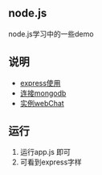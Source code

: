 ## node.js
node.js学习中的一些demo

## 说明
*  [express使用](https://github.com/gglinux/node.js/blob/master/express) 
*  [连接mongodb](https://github.com/gglinux/node.js/tree/master/mongodb)
*  [实例webChat](https://github.com/gglinux/node.js/tree/master/webchat)

## 运行

1. 运行app.js 即可
2. 可看到express字样
